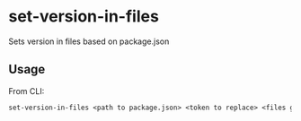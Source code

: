 # set-version-in-files

Sets version in files based on package.json

## Usage

From CLI:

```txt
set-version-in-files <path to package.json> <token to replace> <files glob>
```
